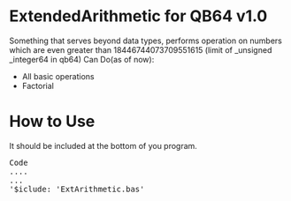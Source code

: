 # ExtendedArithmetic for QB64 v1.0
Something that serves beyond data types, performs operation on numbers which are even greater than 18446744073709551615 (limit of _unsigned _integer64 in qb64)
Can Do(as of now):
  - All basic operations
  - Factorial

# How to Use
It should be included at the bottom of you program.
<pre>
Code
....
...
'$iclude: 'ExtArithmetic.bas'
</pre>
